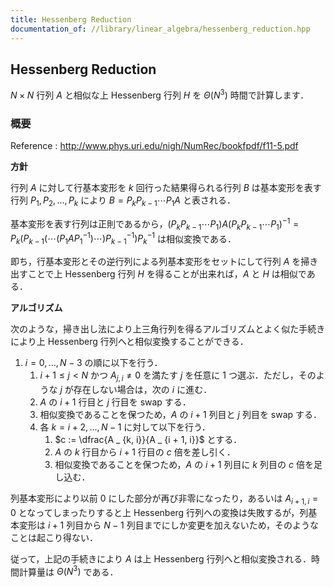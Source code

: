 ```yaml
---
title: Hessenberg Reduction
documentation_of: //library/linear_algebra/hessenberg_reduction.hpp
---
```

## Hessenberg Reduction

$N \times N$ 行列 $A$ と相似な上 Hessenberg 行列 $H$ を $\Theta(N ^ 3)$ 時間で計算します．

### 概要

Reference : http://www.phys.uri.edu/nigh/NumRec/bookfpdf/f11-5.pdf

__方針__

行列 $A$ に対して行基本変形を $k$ 回行った結果得られる行列 $B$ は基本変形を表す行列 $P _ 1, P_ 2, \ldots, P _ k$ により $B = P _ k P _ {k - 1} \cdots P _ 1 A$ と表される．

基本変形を表す行列は正則であるから，$(P _ k P _ {k - 1} \cdots P _ 1) A (P _ k P _ {k - 1} \cdots P _ 1) ^ {-1} = P _ k (P _ {k - 1} (\cdots (P _ 1 A P _ 1 ^ {-1}) \cdots) P _ {k - 1} ^ {-1}) P _ k ^ {-1}$ は相似変換である．

即ち，行基本変形とその逆行列による列基本変形をセットにして行列 $A$ を掃き出すことで上 Hessenberg 行列 $H$ を得ることが出来れば，$A$ と $H$ は相似である．

__アルゴリズム__

次のような，掃き出し法により上三角行列を得るアルゴリズムとよく似た手続きにより上 Hessenberg 行列へと相似変換することができる．

1. $i = 0, \ldots, N - 3$ の順に以下を行う．
   1. $i + 1\leq j \lt N$ かつ $A _ {j, i} \neq 0$ を満たす $j$ を任意に $1$ つ選ぶ．ただし，そのような $j$ が存在しない場合は，次の $i$ に進む．
   2. $A$ の $i + 1$ 行目と $j$ 行目を swap する．
   3. 相似変換であることを保つため，$A$ の $i + 1$ 列目と $j$ 列目を swap する．
   4. 各 $k = i + 2, \ldots, N - 1$ に対して以下を行う．
      1. $c := \dfrac{A _ {k, i}}{A _ {i + 1, i}}$ とする．
      2. $A$ の $k$ 行目から $i + 1$ 行目の $c$ 倍を差し引く．
      3. 相似変換であることを保つため，$A$ の $i + 1$ 列目に $k$ 列目の $c$ 倍を足し込む．

列基本変形により以前 $0$ にした部分が再び非零になったり，あるいは $A _ {i + 1, i} = 0$ となってしまったりすると上 Hessenberg 行列への変換は失敗するが，列基本変形は $i + 1$ 列目から $N - 1$ 列目までにしか変更を加えないため，そのようなことは起こり得ない．

従って，上記の手続きにより $A$ は上 Hessenberg 行列へと相似変換される．時間計算量は $\Theta(N ^ 3)$ である．